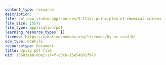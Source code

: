 ```yaml
---
content_type: resource
description: ''
file: /ol-ocw-studio-app/courses/5-111sc-principles-of-chemical-science-fall-2014/15683ea890e2174fc3ce15e54002f970_IzTRzMf8kKE.pdf
file_size: 15572
file_type: application/pdf
learning_resource_types: []
license: https://creativecommons.org/licenses/by-nc-sa/4.0/
ocw_type: OCWFile
resourcetype: Document
title: 3play pdf file
uid: 15683ea8-90e2-174f-c3ce-15e54002f970
---
```

